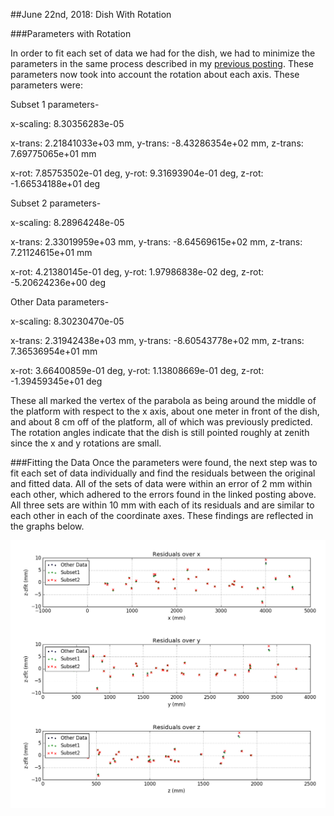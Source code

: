 ##June 22nd, 2018: Dish With Rotation

###Parameters with Rotation

In order to fit each set of data we had for the dish, we had to minimize the parameters in the same process described in my [previous posting](../20180614_Photogrammetry_Error_Fix/index.md). These parameters now took into account the rotation about each axis. These parameters were: 

Subset 1 parameters-

x-scaling: 8.30356283e-05

x-trans: 2.21841033e+03 mm, y-trans: -8.43286354e+02 mm, z-trans: 7.69775065e+01 mm

x-rot: 7.85753502e-01 deg, y-rot: 9.31693904e-01 deg, z-rot: -1.66534188e+01 deg


Subset 2 parameters-

x-scaling: 8.28964248e-05

x-trans: 2.33019959e+03 mm, y-trans: -8.64569615e+02 mm, z-trans: 7.21124615e+01 mm

x-rot: 4.21380145e-01 deg, y-rot: 1.97986838e-02 deg, z-rot: -5.20624236e+00 deg


Other Data parameters-

x-scaling: 8.30230470e-05

x-trans: 2.31942438e+03 mm, y-trans: -8.60543778e+02 mm, z-trans: 7.36536954e+01 mm

x-rot: 3.66400859e-01 deg, y-rot: 1.13808669e-01 deg, z-rot: -1.39459345e+01 deg

These all marked the vertex of the parabola as being around the middle of the platform with respect to the x axis, about one meter in front of the dish, and about 8 cm off of the platform, all of which was previously predicted. The rotation angles indicate that the dish is still pointed roughly at zenith since the x and y rotations are small.

###Fitting the Data
Once the parameters were found, the next step was to fit each set of data individually and find the residuals between the original and fitted data. All of the sets of data were within an error of 2 mm within each other, which adhered to the errors found in the linked posting above. All three sets are within 10 mm with each of its residuals and are similar to each other in each of the coordinate axes. These findings are reflected in the graphs below.

![residuals](residuals_all_datasets.png)



